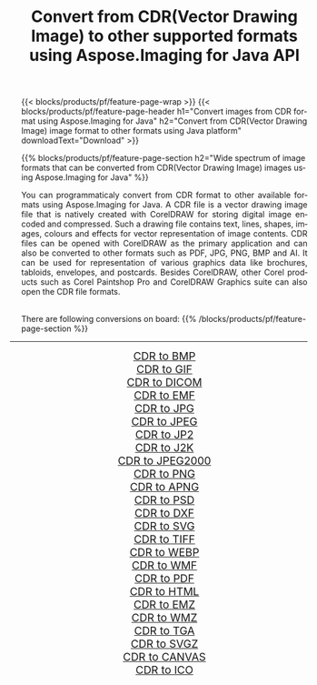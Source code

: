 ﻿---
title: Convert from CDR(Vector Drawing Image) to other supported formats using Aspose.Imaging for Java API 
weight: 3920
url: /java/conversion/from/cdr/ 
lang: en
langdirlevel: 2
locales: zh-hans,ja,it,ru,de,es,fr,nl,id,lt,pl,pt,vi,tr,ko,zh-hant,ar,hi,th,sv,cs,uk,he
description: Aspose.Imaging API can easily convert from CDR(Vector Drawing Image) to other formats using Java platform
---

{{< blocks/products/pf/feature-page-wrap >}}
{{< blocks/products/pf/feature-page-header h1="Convert images from CDR format using Aspose.Imaging for Java" h2="Convert from CDR(Vector Drawing Image) image format to other formats using Java platform" downloadText="Download" >}}


{{% blocks/products/pf/feature-page-section  h2="Wide spectrum of image formats that can be converted from CDR(Vector Drawing Image) images using Aspose.Imaging for Java" %}}
<p align=justify>You can programmaticaly convert from CDR format to other available formats using 
Aspose.Imaging for Java. A CDR file is a vector drawing image file that is natively created with CorelDRAW for storing digital image encoded and compressed. Such a drawing file contains text, lines, shapes, images, colours and effects for vector representation of image contents. CDR files can be opened with CorelDRAW as the primary application and can also be converted to other formats such as PDF, JPG, PNG, BMP and AI. It can be used for representation of various graphics data like brochures, tabloids, envelopes, and postcards. Besides CorelDRAW, other Corel products such as Corel Paintshop Pro and CorelDRAW Graphics suite can also open the CDR file formats.</p>
<br/>
There are following conversions on board:
{{% /blocks/products/pf/feature-page-section %}}
<div class="container-fluid productfamilypage bg-gray">
    <div class="convertypes bg-gray agp-content section">
        <div class="container">
		<hr style="margin-left:-20px;"/>
		<div class="row other-converters" style="gap: 10px;font-size: 19px;text-align:center;">
		    <div class='col-md-2 other-converter remove-lp remove-rp'><a href="/imaging/java/conversion/cdr-to-bmp/" style="padding:15px;">CDR to BMP</a></div><div class='col-md-2 other-converter remove-lp remove-rp'><a href="/imaging/java/conversion/cdr-to-gif/" style="padding:15px;">CDR to GIF</a></div><div class='col-md-2 other-converter remove-lp remove-rp'><a href="/imaging/java/conversion/cdr-to-dicom/" style="padding:15px;">CDR to DICOM</a></div><div class='col-md-2 other-converter remove-lp remove-rp'><a href="/imaging/java/conversion/cdr-to-emf/" style="padding:15px;">CDR to EMF</a></div><div class='col-md-2 other-converter remove-lp remove-rp'><a href="/imaging/java/conversion/cdr-to-jpg/" style="padding:15px;">CDR to JPG</a></div><div class='col-md-2 other-converter remove-lp remove-rp'><a href="/imaging/java/conversion/cdr-to-jpeg/" style="padding:15px;">CDR to JPEG</a></div><div class='col-md-2 other-converter remove-lp remove-rp'><a href="/imaging/java/conversion/cdr-to-jp2/" style="padding:15px;">CDR to JP2</a></div><div class='col-md-2 other-converter remove-lp remove-rp'><a href="/imaging/java/conversion/cdr-to-j2k/" style="padding:15px;">CDR to J2K</a></div><div class='col-md-2 other-converter remove-lp remove-rp'><a href="/imaging/java/conversion/cdr-to-jpeg2000/" style="padding:15px;">CDR to JPEG2000</a></div><div class='col-md-2 other-converter remove-lp remove-rp'><a href="/imaging/java/conversion/cdr-to-png/" style="padding:15px;">CDR to PNG</a></div><div class='col-md-2 other-converter remove-lp remove-rp'><a href="/imaging/java/conversion/cdr-to-apng/" style="padding:15px;">CDR to APNG</a></div><div class='col-md-2 other-converter remove-lp remove-rp'><a href="/imaging/java/conversion/cdr-to-psd/" style="padding:15px;">CDR to PSD</a></div><div class='col-md-2 other-converter remove-lp remove-rp'><a href="/imaging/java/conversion/cdr-to-dxf/" style="padding:15px;">CDR to DXF</a></div><div class='col-md-2 other-converter remove-lp remove-rp'><a href="/imaging/java/conversion/cdr-to-svg/" style="padding:15px;">CDR to SVG</a></div><div class='col-md-2 other-converter remove-lp remove-rp'><a href="/imaging/java/conversion/cdr-to-tiff/" style="padding:15px;">CDR to TIFF</a></div><div class='col-md-2 other-converter remove-lp remove-rp'><a href="/imaging/java/conversion/cdr-to-webp/" style="padding:15px;">CDR to WEBP</a></div><div class='col-md-2 other-converter remove-lp remove-rp'><a href="/imaging/java/conversion/cdr-to-wmf/" style="padding:15px;">CDR to WMF</a></div><div class='col-md-2 other-converter remove-lp remove-rp'><a href="/imaging/java/conversion/cdr-to-pdf/" style="padding:15px;">CDR to PDF</a></div><div class='col-md-2 other-converter remove-lp remove-rp'><a href="/imaging/java/conversion/cdr-to-html/" style="padding:15px;">CDR to HTML</a></div><div class='col-md-2 other-converter remove-lp remove-rp'><a href="/imaging/java/conversion/cdr-to-emz/" style="padding:15px;">CDR to EMZ</a></div><div class='col-md-2 other-converter remove-lp remove-rp'><a href="/imaging/java/conversion/cdr-to-wmz/" style="padding:15px;">CDR to WMZ</a></div><div class='col-md-2 other-converter remove-lp remove-rp'><a href="/imaging/java/conversion/cdr-to-tga/" style="padding:15px;">CDR to TGA</a></div><div class='col-md-2 other-converter remove-lp remove-rp'><a href="/imaging/java/conversion/cdr-to-svgz/" style="padding:15px;">CDR to SVGZ</a></div><div class='col-md-2 other-converter remove-lp remove-rp'><a href="/imaging/java/conversion/cdr-to-canvas/" style="padding:15px;">CDR to CANVAS</a></div><div class='col-md-2 other-converter remove-lp remove-rp'><a href="/imaging/java/conversion/cdr-to-ico/" style="padding:15px;">CDR to ICO</a></div>
                </div>
        </div>
    </div>
</div>
<br/>

